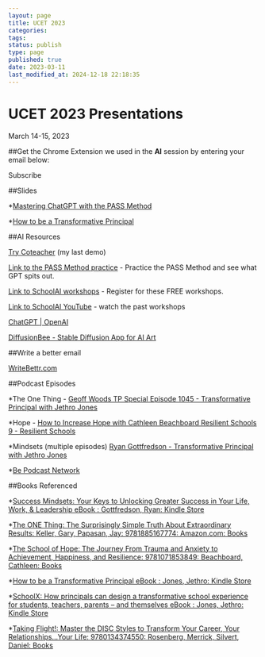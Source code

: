 ```yaml
---
layout: page
title: UCET 2023
categories: 
tags: 
status: publish
type: page
published: true
date: 2023-03-11
last_modified_at: 2024-12-18 22:18:35
---
```


# UCET 2023 Presentations


March 14-15, 2023




















  
  






##Get the Chrome Extension we used in the 
**AI**
session by entering your email below:




















  
  





      
Subscribe

##Slides


*[Mastering ChatGPT with the PASS Method](https://www.beautiful.ai/player/-NQHHdoEMC3PRqCju0V4)


*[How to be a Transformative Principal](https://www.beautiful.ai/player/-NQHHrVEs6jJksuFEsb2)




##AI Resources


[Try Coteacher](https://schoolai.com/ucet-2023) (my last demo)

[Link to the PASS Method practice](https://docs.google.com/spreadsheets/d/1XySfDUolnWfTw7qj_MA4z4NbZjakGi24lmfbhiYR9Ac/edit?resourcekey#gid=1380630647) - Practice the PASS Method and see what GPT spits out.

[Link to SchoolAI workshops](https://lu.ma/uiv00gif) - Register for these FREE workshops.

[Link to SchoolAI YouTube](https://www.youtube.com/@schoolai) - watch the past workshops




















  
  




[ChatGPT | OpenAI](https://chat.openai.com/auth/login)

[DiffusionBee - Stable Diffusion App for AI Art](https://diffusionbee.com/)

##Write a better email


[WriteBettr.com](https://www.jethrojones.com/leadupap23)

##Podcast Episodes


*The One Thing - 
[Geoff Woods TP Special Episode 1045 - Transformative Principal with Jethro Jones](https://www.transformativeprincipal.org/geoff-woods-tp-special-episode-1045/)


*Hope - 
[How to Increase Hope with Cathleen Beachboard Resilient Schools 9 - Resilient Schools](https://resilientschools.com/how-to-increase-hope-with-cathleen-beachboard-resilient-schools-9/)


*Mindsets (multiple episodes) 
[Ryan Gottfredson - Transformative Principal with Jethro Jones](https://transformativeprincipal.org/?s=gottfredson)


*[Be Podcast Network](https://bepodcast.network)

##Books Referenced


*[Success Mindsets: Your Keys to Unlocking Greater Success in Your Life, Work, & Leadership eBook : Gottfredson, Ryan: Kindle Store](https://www.amazon.com/Success-Mindsets-Unlocking-Greater-Leadership-ebook/dp/B083S4DZ2H/ref=sr_1_1?keywords=success+mindsets+ryan+gottfredson&qid=1677740485&sprefix=success+mindset%2Caps%2C387&sr=8-1)


*[The ONE Thing: The Surprisingly Simple Truth About Extraordinary Results: Keller, Gary, Papasan, Jay: 9781885167774: Amazon.com: Books](https://www.amazon.com/dp/1885167776?psc=1&ref=ppx_yo2ov_dt_b_product_details)


*[The School of Hope: The Journey From Trauma and Anxiety to Achievement, Happiness, and Resilience: 9781071853849: Beachboard, Cathleen: Books](https://www.amazon.com/School-Hope-Achievement-Happiness-Resilience/dp/1071853848/ref=sr_1_1?crid=21GJN9DUEEL65&keywords=cathleen+beachboard&qid=1677740562&sprefix=cathleen+beachboard%2Caps%2C218&sr=8-1)


*[How to be a Transformative Principal eBook : Jones, Jethro: Kindle Store](https://www.amazon.com/How-Transformative-Principal-Jethro-Jones-ebook/dp/B0BQ6PCJVT/ref=sr_1_1?keywords=how+to+be+a+transformative+principal&qid=1677740578&sprefix=how+to+be+a+transf%2Caps%2C209&sr=8-1)


*[SchoolX: How principals can design a transformative school experience for students, teachers, parents – and themselves eBook : Jones, Jethro: Kindle Store](https://www.amazon.com/SchoolX-principals-transformative-experience-themselves-ebook/dp/B0BQ6S1JYD/ref=sr_1_1?crid=JGCSR2MGGWEB&keywords=schoolx&qid=1677740593&sprefix=schoolx%2Caps%2C286&sr=8-1)


*[Taking Flight!: Master the DISC Styles to Transform Your Career, Your Relationships...Your Life: 9780134374550: Rosenberg, Merrick, Silvert, Daniel: Books](https://www.amazon.com/Taking-Flight-Master-Transform-Relationships/dp/013437455X/ref=sr_1_1?crid=2F8PPKZWNMXOY&keywords=disc+personality+profile&qid=1677740721&sprefix=disc+personality+profile%2Caps%2C208&sr=8-1)

